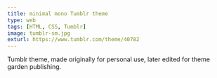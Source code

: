 ```yaml
---
title: minimal mono Tumblr theme
type: web
tags: [HTML, CSS, Tumblr]
image: tumblr-sm.jpg
exturl: https://www.tumblr.com/theme/40782
---
```

Tumblr theme, made originally for personal use, later edited for theme garden publishing. 
